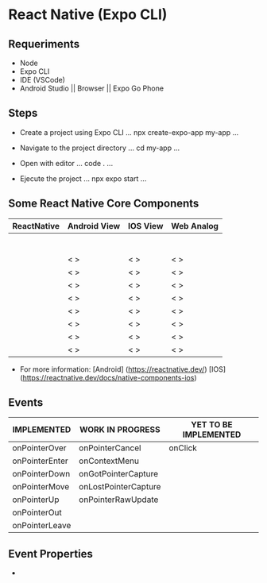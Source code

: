 # React Native (Expo CLI)
<!-- ? Create React Native App  -->

## Requeriments

- Node
- Expo CLI
- IDE (VSCode)
- Android Studio || Browser || Expo Go Phone

## Steps

- Create a project using Expo CLI
  ...
  npx create-expo-app my-app
  ...

- Navigate to the project directory
  ...
  cd my-app
  ...

- Open with editor
  ...
  code .
  ...

- Ejecute the project
  ...
  npx expo start
  ...

## Some React Native Core Components

|   ReactNative        |   Android View   |    IOS View       | Web Analog |
|----------------------|------------------|-------------------|------------|
|  <View>              |    <ViewGroup>   |   <UIView>        |   <div>    |
|  <Text>              |    <TextView>    |   <UITextView>    |   <p>      |
|  <Image>             |    <ImageView>   |   <UIImageView>   |   <img>    |
|  <ScrolView>         |    <ScrollView>  |   <UIScrollView>  |   <div>    |
|  <Pressable>         |    <        >    |   <           >   |   <     >  |
|  <TouchableOpacity>  |    <        >    |   <           >   |   <     >  |
|  <StatusBar>         |    <        >    |   <           >   |   <     >  |
|  <Navigator>         |    <        >    |   <           >   |   <     >  |
|  <ActivityIndicator> |    <        >    |   <           >   |   <     >  |
|  <FlatList>          |    <        >    |   <           >   |   <     >  |
|  <ActivityIndicator> |    <        >    |   <           >   |   <     >  |
|  <ActivityIndicator> |    <        >    |   <           >   |   <     >  |

* For more information: 
[Android] (https://reactnative.dev/)
[IOS] (https://reactnative.dev/docs/native-components-ios)


## Events

|    IMPLEMENTED        | 	  WORK IN PROGRESS      | 	  YET TO BE IMPLEMENTED    |
|-----------------------|---------------------------|------------------------------|
|    onPointerOver      |	    onPointerCancel	      |     onClick                  |
|    onPointerEnter	    |	    onContextMenu         |                              |
|    onPointerDown	    |	    onGotPointerCapture   |                              |        
|    onPointerMove	    |	    onLostPointerCapture  |                              |         
|    onPointerUp		    |     onPointerRawUpdate    |                              |       
|    onPointerOut		    |                           |                              |
|    onPointerLeave	    |	                          |                              |


## Event Properties

- 
